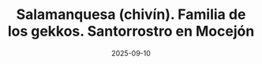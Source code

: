---
title: "Salamanquesa (chivín). Familia de los gekkos. Santorrostro en Mocejón"
src: "/photos/antenna.webp"     
alt: "Cría de salamanquesa."
w: 1920                        
h: 1200                         
date: 2025-09-10               
category: macro              
tags: ["Rural"]
---